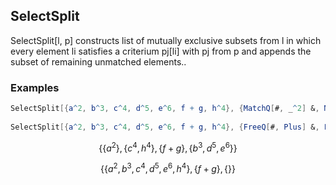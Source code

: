 ##  SelectSplit 

SelectSplit[l, p] constructs list of mutually exclusive subsets from l in which every element li satisfies a criterium pj[li] with pj from p and appends the subset of remaining unmatched elements..

###  Examples 

```mathematica
SelectSplit[{a^2, b^3, c^4, d^5, e^6, f + g, h^4}, {MatchQ[#, _^2] &, MatchQ[#, _^4] &, FreeQ[#, Power] &}] 
 
SelectSplit[{a^2, b^3, c^4, d^5, e^6, f + g, h^4}, {FreeQ[#, Plus] &, FreeQ[#, Power] &}]
```

$$\left\{\left\{a^2\right\},\left\{c^4,h^4\right\},\{f+g\},\left\{b^3,d^5,e^6\right\}\right\}$$

$$\left\{\left\{a^2,b^3,c^4,d^5,e^6,h^4\right\},\{f+g\},\{\}\right\}$$